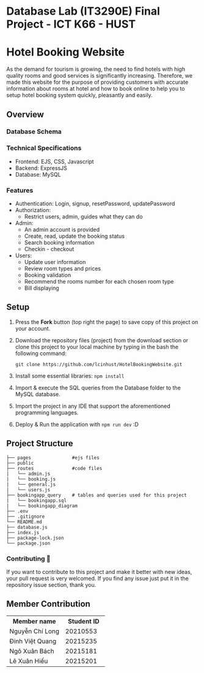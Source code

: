# Database Lab (IT3290E) Final Project - ICT K66 - HUST

# Hotel Booking Website 
As the demand for tourism is growing, the need to find hotels with high quality rooms and good services is significantly increasing. Therefore, we made this website for the purpose of providing customers with accurate information about rooms at hotel and how to book online to help you to setup hotel booking system quickly, pleasantly and easily.

## Overview

### Database Schema

### Technical Specifications
* Frontend: EJS, CSS, Javascript
* Backend: ExpressJS
* Database: MySQL

### Features
- Authentication: Login, signup, resetPassword, updatePassword
- Authorization:
  - Restrict users, admin, guides what they can do
- Admin:
  - An admin account is provided
  - Create, read, update the booking status
  - Search booking information 
  - Checkin - checkout
- Users:
  - Update user information
  - Review room types and prices
  - Booking validation
  - Recommend the rooms number for each chosen room type 
  - Bill displaying

## Setup
1. Press the **Fork** button (top right the page) to save copy of this project on your account.
2. Download the repository files (project) from the download section or clone this project to your local machine by typing in the bash the following command:

       git clone https://github.com/lcinhust/HotelBookingWebsite.git
3. Install some essential libraries: `npm install`
4. Import & execute the SQL queries from the Database folder to the MySQL database.
5. Import the project in any IDE that support the aforementioned programming languages.
6. Deploy & Run the application with `npm run dev` :D

## Project Structure
    ├── pages               #ejs files
    ├── public              
    ├── routes              #code files
    |   └── admin.js
    |   └── booking.js
    |   └── general.js
    |   └── users.js    
    ├── bookingapp_query    # tables and queries used for this project
    |   └── bookingapp.sql
    |   └── bookingapp_diagram
    ├── .env
    ├── .gitignore
    └── README.md
    ├── database.js
    ├── index.js
    ├── package-lock.json
    └── package.json

### Contributing 🔧
If you want to contribute to this project and make it better with new ideas, your pull request is very welcomed.
If you find any issue just put it in the repository issue section, thank you.

## Member Contribution
<table>
    <tbody>
        <tr>
            <th align="center">Member name</th>
            <th align="center">Student ID</th>
        </tr>
        <tr>
            <td>Nguyễn Chí Long</td>
            <td align="center"> 20210553&nbsp;&nbsp;&nbsp;</td>
        </tr>
        <tr>
            <td>Đinh Việt Quang</td>
            <td align="center"> 20215235&nbsp;&nbsp;&nbsp;</td>
        </tr>
        <tr>
            <td>Ngô Xuân Bách</td>
            <td align="center"> 20215181&nbsp;&nbsp;&nbsp;</td>
        </tr>
        <tr>
            <td>Lê Xuân Hiếu</td>
            <td align="center"> 20215201&nbsp;&nbsp;&nbsp;</td>
        </tr>
    </tbody>
</table>
